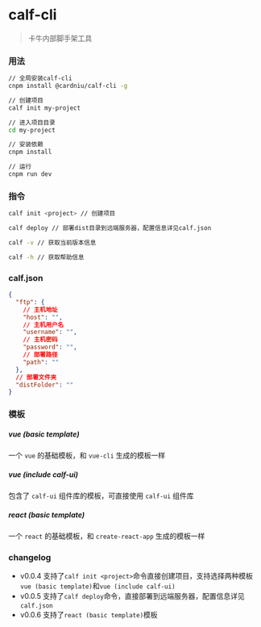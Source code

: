 # calf-cli

> 卡牛内部脚手架工具

### 用法

```bash
// 全局安装calf-cli
cnpm install @cardniu/calf-cli -g

// 创建项目
calf init my-project

// 进入项目目录
cd my-project

// 安装依赖
cnpm install

// 运行
cnpm run dev
```

### 指令

```bash
calf init <project> // 创建项目

calf deploy // 部署dist目录到远端服务器，配置信息详见calf.json

calf -v // 获取当前版本信息

calf -h // 获取帮助信息
```

### calf.json

```json
{
  "ftp": {
    // 主机地址
    "host": "",
    // 主机用户名
    "username": "",
    // 主机密码
    "password": "",
    // 部署路径
    "path": ""
  },
  // 部署文件夹
  "distFolder": ""
}
```

### 模板

##### vue (basic template)

一个 `vue` 的基础模板，和 `vue-cli` 生成的模板一样

##### vue (include calf-ui)

包含了 `calf-ui` 组件库的模板，可直接使用 `calf-ui` 组件库

##### react (basic template)

一个 `react` 的基础模板，和 `create-react-app` 生成的模板一样

### changelog

- v0.0.4
  支持了`calf init <project>`命令直接创建项目，支持选择两种模板`vue (basic template)`和`vue (include calf-ui)`
- v0.0.5
  支持了`calf deploy`命令，直接部署到远端服务器，配置信息详见`calf.json`
- v0.0.6
  支持了`react (basic template)`模板
